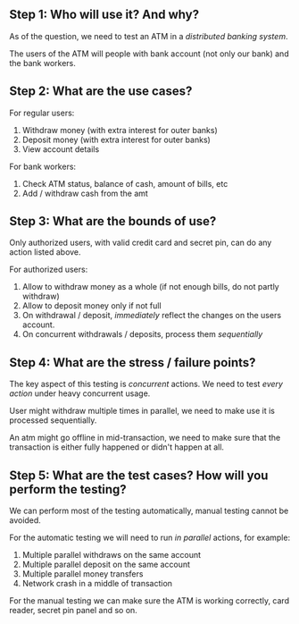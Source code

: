 ## Step 1: Who will use it? And why?

As of the question, we need to test an ATM in a _distributed banking system_.

The users of the ATM will people with bank account (not only our bank) and the bank workers.

## Step 2: What are the use cases?

For regular users:

1. Withdraw money (with extra interest for outer banks)
2. Deposit money (with extra interest for outer banks)
3. View account details

For bank workers:

1. Check ATM status, balance of cash, amount of bills, etc
2. Add / withdraw cash from the amt

## Step 3: What are the bounds of use?

Only authorized users, with valid credit card and secret pin, can do any action listed above.

For authorized users:

1. Allow to withdraw money as a whole (if not enough bills, do not partly withdraw)
2. Allow to deposit money only if not full
3. On withdrawal / deposit, _immediately_ reflect the changes on the users account.
4. On concurrent withdrawals / deposits, process them _sequentially_

## Step 4: What are the stress / failure points?

The key aspect of this testing is _concurrent_ actions. We need to test _every action_ under heavy concurrent usage.

User might withdraw multiple times in parallel, we need to make use it is processed sequentially.

An atm might go offline in mid-transaction, we need to make sure that the transaction is either fully happened or didn't happen at all.

## Step 5: What are the test cases? How will you perform the testing?

We can perform most of the testing automatically, manual testing cannot be avoided.

For the automatic testing we will need to run _in parallel_ actions, for example:

1. Multiple parallel withdraws on the same account
2. Multiple parallel deposit on the same account
3. Multiple parallel money transfers
4. Network crash in a middle of transaction

For the manual testing we can make sure the ATM is working correctly, card reader, secret pin panel and so on.
